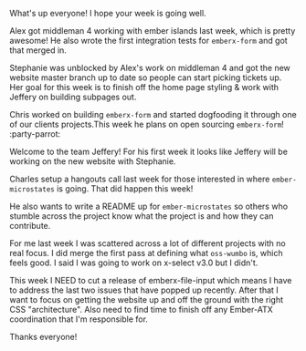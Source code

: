 What's up everyone! I hope your week is going well.

Alex got middleman 4 working with ember islands last week, which is
pretty awesome! He also wrote the first integration tests for
`emberx-form` and got that merged in.

Stephanie was unblocked by Alex's work on middleman 4 and got the new
website master branch up to date so people can start picking tickets
up. Her goal for this week is to finish off the home page styling & work
with Jeffery on building subpages out.

Chris worked on building `emberx-form` and started dogfooding it
through one of our clients projects.This week he plans on open
sourcing `emberx-form`! :party-parrot:

Welcome to the team Jeffery! For his first week it looks like Jeffery
will be working on the new website with Stephanie.

Charles setup a hangouts call last week for those interested in where
`ember-microstates` is going. That did happen this week!

He also wants to write a README up for `ember-microstates` so others
who stumble across the project know what the project is and how they
can contribute.

For me last week I was scattered across a lot of different projects
with no real focus. I did merge the first pass at defining what
`oss-wumbo` is, which feels good. I said I was going to work on
x-select v3.0 but I didn't.

This week I NEED to cut a release of emberx-file-input which means I
have to address the last two issues that have popped up
recently. After that I want to focus on getting the website up and off
the ground with the right CSS "architecture". Also need to find time
to finish off any Ember-ATX coordination that I'm responsible for.

Thanks everyone!
